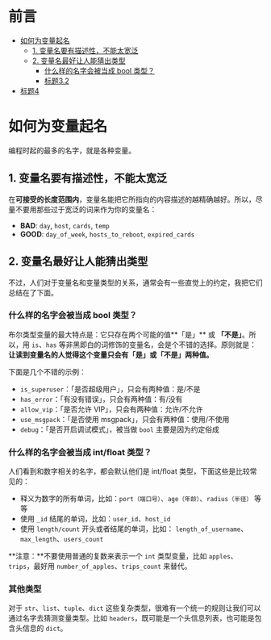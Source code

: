 # 前言

 * [如何为变量起名](#如何为变量起名)
    - [1. 变量名要有描述性，不能太宽泛](#1-变量名要有描述性，不能太宽泛)
    - [2. 变量名最好让人能猜出类型](#2-变量名最好让人能猜出类型)
        + [什么样的名字会被当成 bool 类型？](#什么样的名字会被当成-bool-类型？)
        + [标题3.2](#标题3.2)
  * [标题4](#标题4)

# 如何为变量起名

编程时起的最多的名字，就是各种变量。

## 1. 变量名要有描述性，不能太宽泛

在**可接受的长度范围内**，变量名能把它所指向的内容描述的越精确越好。所以，尽量不要用那些过于宽泛的词来作为你的变量名：

+ **BAD**: `day`, `host`, `cards`, `temp`
+ **GOOD**: `day_of_week`, `hosts_to_reboot`, `expired_cards`

## 2. 变量名最好让人能猜出类型

不过，人们对于变量名和变量类型的关系，通常会有一些直觉上的约定，我把它们总结在了下面。

### 什么样的名字会被当成 bool 类型？

布尔类型变量的最大特点是：它只存在两个可能的值**「是」** 或 **「不是」**。所以，用 `is`、`has` 等非黑即白的词修饰的变量名，会是个不错的选择。原则就是：**让读到变量名的人觉得这个变量只会有「是」或「不是」两种值。**

下面是几个不错的示例：

+ `is_superuser`：「是否超级用户」，只会有两种值：是/不是
+ `has_error`：「有没有错误」，只会有两种值：有/没有
+ `allow_vip`：「是否允许 VIP」，只会有两种值：允许/不允许
+ `use_msgpack`：「是否使用 msgpack」，只会有两种值：使用/不使用
+ `debug`：「是否开启调试模式」，被当做 `bool` 主要是因为约定俗成

### 什么样的名字会被当成 int/float 类型？

人们看到和数字相关的名字，都会默认他们是 int/float 类型，下面这些是比较常见的：

+ 释义为数字的所有单词，比如：`port（端口号）`、`age（年龄）`、`radius（半径）` 等等
+ 使用 `_id` 结尾的单词，比如：`user_id`、`host_id`
+ 使用 `length/count` 开头或者结尾的单词，比如： `length_of_username`、`max_length`、`users_count`

**注意：**不要使用普通的复数来表示一个 `int` 类型变量，比如 `apples`、`trips`，最好用 `number_of_apples`、`trips_count` 来替代。

### 其他类型
对于 `str`、`list`、`tuple`、`dict` 这些复杂类型，很难有一个统一的规则让我们可以通过名字去猜测变量类型。比如 `headers`，既可能是一个头信息列表，也可能是包含头信息的 `dict`。
